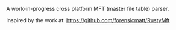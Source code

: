 A work-in-progress cross platform MFT (master file table) parser.


Inspired by the work at: https://github.com/forensicmatt/RustyMft
